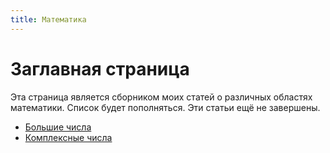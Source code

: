 ```yaml
---
title: Математика
---
```

# Заглавная страница
Эта страница является сборником моих статей о различных областях математики. Список будет пополняться. Эти статьи ещё не завершены.
- [Большие числа](big)
- [Комплексные числа](complex)
